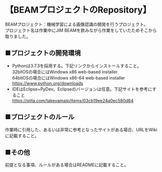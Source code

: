 # 【BEAMプロジェクトのRepository】

BEAMプロジェクト：機械学習による画像認識の開発を行うプロジェクト。  
プロジェクト名は作業中にJIM BEAMを飲みながら作業をしていたためそこから取りました。  
  
## ■プロジェクトの開発環境  
- Pythonは3.7.3を採用する。下記リンクからインストールすること。  
32bitOSの場合にはWindows x86 web-based installer  
64bitOSの場合にはWindows x86-64 web-based installer  
https://www.python.org/downloads  
- IDEはEclipse+PyDev。Eclipseのバージョンは任意。下記サイトを参考にすること  
https://qiita.com/takeyamajp/items/03cb19ee24a0ec580d64  

## ■プロジェクトのルール  
作業時に引用した、あるいは非常に参考となったサイトがある場合、URLをWikiに記載すること。  

## ■その他
前提となる事項、ルールがある場合はREADMEに記載すること。
